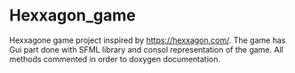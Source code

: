 # Hexxagon_game
Hexxagone game project inspired by https://hexxagon.com/.
The game has Gui part done with SFML library and consol representation of the game.
All methods commented in order to doxygen documentation.
